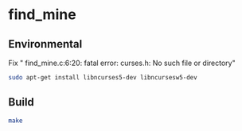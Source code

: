 # find_mine

## Environmental
Fix " find_mine.c:6:20: fatal error: curses.h: No such file or directory"
```sh
sudo apt-get install libncurses5-dev libncursesw5-dev
```
## Build
```sh
make
```
